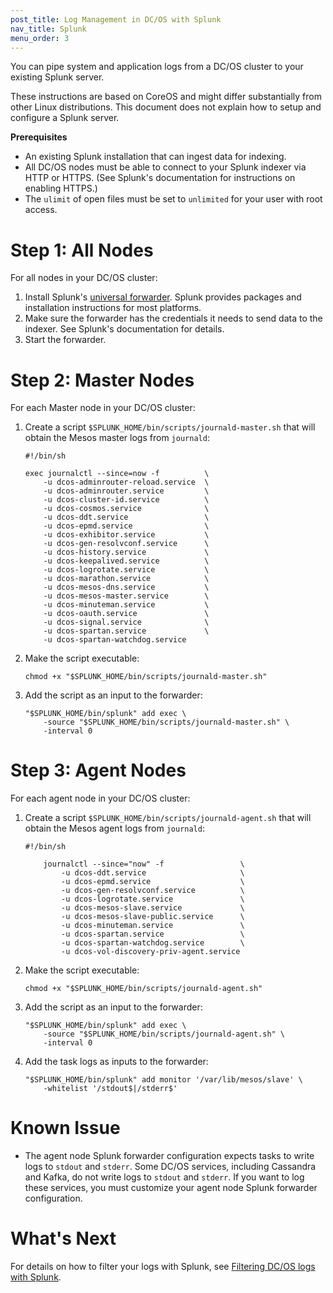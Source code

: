 ```yaml
---
post_title: Log Management in DC/OS with Splunk
nav_title: Splunk
menu_order: 3
---
```

<!-- This source repo for this topic is https://github.com/dcos/dcos-docs -->
You can pipe system and application logs from a DC/OS cluster to your existing Splunk server.

These instructions are based on CoreOS and might differ substantially from other Linux distributions. This document does not explain how to setup and configure a Splunk server.

**Prerequisites**

*   An existing Splunk installation that can ingest data for indexing.
*   All DC/OS nodes must be able to connect to your Splunk indexer via HTTP or HTTPS. (See Splunk's documentation for instructions on enabling HTTPS.)
*   The `ulimit` of open files must be set to `unlimited` for your user with root access.

# Step 1: All Nodes

For all nodes in your DC/OS cluster:

1.  Install Splunk's [universal forwarder][2]. Splunk provides packages and installation instructions for most platforms.
2.  Make sure the forwarder has the credentials it needs to send data to the indexer. See Splunk's documentation for details.
3.  Start the forwarder.

# Step 2: Master Nodes

For each Master node in your DC/OS cluster:

1.  Create a script `$SPLUNK_HOME/bin/scripts/journald-master.sh` that will obtain the Mesos master logs from `journald`:

        #!/bin/sh

        exec journalctl --since=now -f          \
            -u dcos-adminrouter-reload.service  \
            -u dcos-adminrouter.service         \
            -u dcos-cluster-id.service          \
            -u dcos-cosmos.service              \
            -u dcos-ddt.service                 \
            -u dcos-epmd.service                \
            -u dcos-exhibitor.service           \
            -u dcos-gen-resolvconf.service      \
            -u dcos-history.service             \
            -u dcos-keepalived.service          \
            -u dcos-logrotate.service           \
            -u dcos-marathon.service            \
            -u dcos-mesos-dns.service           \
            -u dcos-mesos-master.service        \
            -u dcos-minuteman.service           \
            -u dcos-oauth.service               \
            -u dcos-signal.service              \
            -u dcos-spartan.service             \
            -u dcos-spartan-watchdog.service

2.  Make the script executable:

        chmod +x "$SPLUNK_HOME/bin/scripts/journald-master.sh"

3.  Add the script as an input to the forwarder:

        "$SPLUNK_HOME/bin/splunk" add exec \
            -source "$SPLUNK_HOME/bin/scripts/journald-master.sh" \
            -interval 0

# Step 3: Agent Nodes

For each agent node in your DC/OS cluster:

1.  Create a script `$SPLUNK_HOME/bin/scripts/journald-agent.sh` that will obtain the Mesos agent logs from `journald`:

        #!/bin/sh

            journalctl --since="now" -f                 \
                -u dcos-ddt.service                     \
                -u dcos-epmd.service                    \
                -u dcos-gen-resolvconf.service          \
                -u dcos-logrotate.service               \
                -u dcos-mesos-slave.service             \
                -u dcos-mesos-slave-public.service      \
                -u dcos-minuteman.service               \
                -u dcos-spartan.service                 \
                -u dcos-spartan-watchdog.service        \
                -u dcos-vol-discovery-priv-agent.service

2.  Make the script executable:

        chmod +x "$SPLUNK_HOME/bin/scripts/journald-agent.sh"

3.  Add the script as an input to the forwarder:

        "$SPLUNK_HOME/bin/splunk" add exec \
            -source "$SPLUNK_HOME/bin/scripts/journald-agent.sh" \
            -interval 0

4.  Add the task logs as inputs to the forwarder:

        "$SPLUNK_HOME/bin/splunk" add monitor '/var/lib/mesos/slave' \
            -whitelist '/stdout$|/stderr$'

# Known Issue

*   The agent node Splunk forwarder configuration expects tasks to write logs to `stdout` and `stderr`. Some DC/OS services, including Cassandra and Kafka, do not write logs to `stdout` and `stderr`. If you want to log these services, you must customize your agent node Splunk forwarder configuration.

# What's Next

For details on how to filter your logs with Splunk, see [Filtering DC/OS logs with Splunk][3].

 [2]: http://www.splunk.com/en_us/download/universal-forwarder.html
 [3]: ../filter-splunk/
